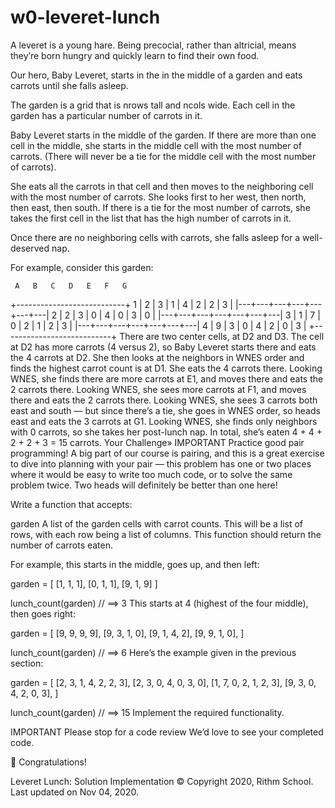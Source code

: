 # w0-leveret-lunch
A leveret is a young hare. Being precocial, rather than altricial, means they’re born hungry and quickly learn to find their own food.

Our hero, Baby Leveret, starts in the in the middle of a garden and eats carrots until she falls asleep.

The garden is a grid that is nrows tall and ncols wide. Each cell in the garden has a particular number of carrots in it.

Baby Leveret starts in the middle of the garden. If there are more than one cell in the middle, she starts in the middle cell with the most number of carrots. (There will never be a tie for the middle cell with the most number of carrots).

She eats all the carrots in that cell and then moves to the neighboring cell with the most number of carrots. She looks first to her west, then north, then east, then south. If there is a tie for the most number of carrots, she takes the first cell in the list that has the high number of carrots in it.

Once there are no neighboring cells with carrots, she falls asleep for a well-deserved nap.

For example, consider this garden:

     A   B   C   D   E   F   G
   +---------------------------+
1  | 2 | 3 | 1 | 4 | 2 | 2 | 3 |
   |---+---+---+---+---+---+---|
2  | 2 | 3 | 0 | 4 | 0 | 3 | 0 |
   |---+---+---+---+---+---+---|
3  | 1 | 7 | 0 | 2 | 1 | 2 | 3 |
   |---+---+---+---+---+---+---|
4  | 9 | 3 | 0 | 4 | 2 | 0 | 3 |
   +---------------------------+
There are two center cells, at D2 and D3. The cell at D2 has more carrots (4 versus 2), so Baby Leveret starts there and eats the 4 carrots at D2.
She then looks at the neighbors in WNES order and finds the highest carrot count is at D1. She eats the 4 carrots there.
Looking WNES, she finds there are more carrots at E1, and moves there and eats the 2 carrots there.
Looking WNES, she sees more carrots at F1, and moves there and eats the 2 carrots there.
Looking WNES, she sees 3 carrots both east and south — but since there’s a tie, she goes in WNES order, so heads east and eats the 3 carrots at G1.
Looking WNES, she finds only neighbors with 0 carrots, so she takes her post-lunch nap.
In total, she’s eaten 4 + 4 + 2 + 2 + 3 = 15 carrots.
Your Challenge»
IMPORTANT Practice good pair programming!
A big part of our course is pairing, and this is a great exercise to dive into planning with your pair — this problem has one or two places where it would be easy to write too much code, or to solve the same problem twice. Two heads will definitely be better than one here!

Write a function that accepts:

garden
A list of the garden cells with carrot counts. This will be a list of rows, with each row being a list of columns.
This function should return the number of carrots eaten.

For example, this starts in the middle, goes up, and then left:

garden = [
    [1, 1, 1],
    [0, 1, 1],
    [9, 1, 9]
]

lunch_count(garden) //  ==> 3
This starts at 4 (highest of the four middle), then goes right:

garden = [
    [9, 9, 9, 9],
    [9, 3, 1, 0],
    [9, 1, 4, 2],
    [9, 9, 1, 0],
]

lunch_count(garden) //  ==> 6
Here’s the example given in the previous section:

garden = [
    [2, 3, 1, 4, 2, 2, 3],
    [2, 3, 0, 4, 0, 3, 0],
    [1, 7, 0, 2, 1, 2, 3],
    [9, 3, 0, 4, 2, 0, 3],
]

lunch_count(garden) //  ==> 15
Implement the required functionality.

IMPORTANT Please stop for a code review
We’d love to see your completed code.

🐰 Congratulations!

Leveret Lunch: Solution
Implementation
© Copyright 2020, Rithm School. Last updated on Nov 04, 2020.

